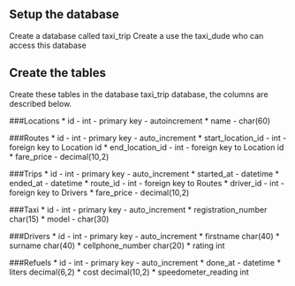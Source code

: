 ## Setup the database

Create a database called taxi_trip
Create a use the taxi_dude who can access this database

## Create the tables

Create these tables in the database taxi_trip database, the columns are described below.

###Locations
	* id - int - primary key - autoincrement
	* name - char(60)

###Routes
	* id - int - primary key - auto_increment
	* start_location_id - int - foreign key to Location id
	* end_location_id - int - foreign key to Location id
	* fare_price - decimal(10,2)

###Trips
	* id - int - primary key - auto_increment
	* started_at - datetime
	* ended_at - datetime
	* route_id - int - foreign key to Routes
	* driver_id - int - foreign key to Drivers
	* fare_price - decimal(10,2)

###Taxi
	* id - int - primary key - auto_increment
	* registration_number char(15)
	* model - char(30)

###Drivers
	* id - int - primary key - auto_increment
	* firstname char(40)
	* surname char(40)
	* cellphone_number char(20)
	* rating int

###Refuels 
	* id - int - primary key - auto_increment
	* done_at - datetime
	* liters decimal(6,2)
	* cost decimal(10,2)
	* speedometer_reading int

